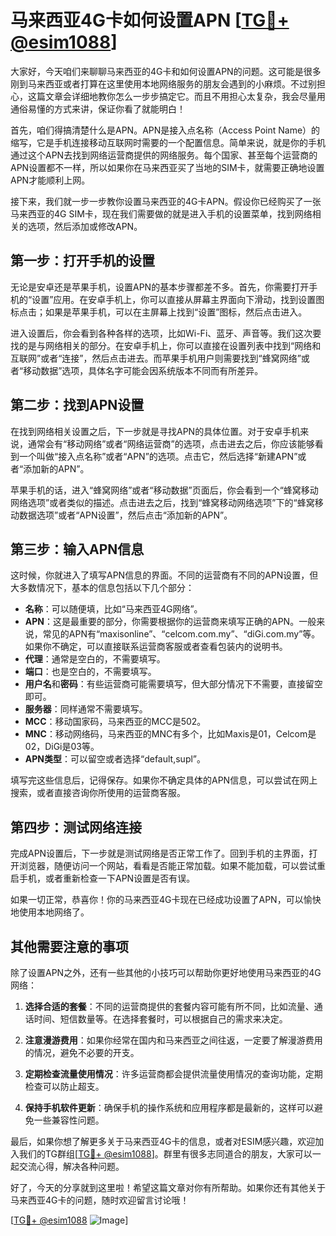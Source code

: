 # 马来西亚4G卡如何设置APN [[TG💪+ @esim1088](https://t.me/s/esim1088)]

大家好，今天咱们来聊聊马来西亚的4G卡和如何设置APN的问题。这可能是很多刚到马来西亚或者打算在这里使用本地网络服务的朋友会遇到的小麻烦。不过别担心，这篇文章会详细地教你怎么一步步搞定它。而且不用担心太复杂，我会尽量用通俗易懂的方式来讲，保证你看了就能明白！

首先，咱们得搞清楚什么是APN。APN是接入点名称（Access Point Name）的缩写，它是手机连接移动互联网时需要的一个配置信息。简单来说，就是你的手机通过这个APN去找到网络运营商提供的网络服务。每个国家、甚至每个运营商的APN设置都不一样，所以如果你在马来西亚买了当地的SIM卡，就需要正确地设置APN才能顺利上网。

接下来，我们就一步一步教你设置马来西亚的4G卡APN。假设你已经购买了一张马来西亚的4G SIM卡，现在我们需要做的就是进入手机的设置菜单，找到网络相关的选项，然后添加或修改APN。

## 第一步：打开手机的设置

无论是安卓还是苹果手机，设置APN的基本步骤都差不多。首先，你需要打开手机的“设置”应用。在安卓手机上，你可以直接从屏幕主界面向下滑动，找到设置图标点击；如果是苹果手机，可以在主屏幕上找到“设置”图标，然后点击进入。

进入设置后，你会看到各种各样的选项，比如Wi-Fi、蓝牙、声音等。我们这次要找的是与网络相关的部分。在安卓手机上，你可以直接在设置列表中找到“网络和互联网”或者“连接”，然后点击进去。而苹果手机用户则需要找到“蜂窝网络”或者“移动数据”选项，具体名字可能会因系统版本不同而有所差异。

## 第二步：找到APN设置

在找到网络相关设置之后，下一步就是寻找APN的具体位置。对于安卓手机来说，通常会有“移动网络”或者“网络运营商”的选项，点击进去之后，你应该能够看到一个叫做“接入点名称”或者“APN”的选项。点击它，然后选择“新建APN”或者“添加新的APN”。

苹果手机的话，进入“蜂窝网络”或者“移动数据”页面后，你会看到一个“蜂窝移动网络选项”或者类似的描述。点击进去之后，找到“蜂窝移动网络选项”下的“蜂窝移动数据选项”或者“APN设置”，然后点击“添加新的APN”。

## 第三步：输入APN信息

这时候，你就进入了填写APN信息的界面。不同的运营商有不同的APN设置，但大多数情况下，基本的信息包括以下几个部分：

- **名称**：可以随便填，比如“马来西亚4G网络”。
- **APN**：这是最重要的部分，你需要根据你的运营商来填写正确的APN。一般来说，常见的APN有“maxisonline”、“celcom.com.my”、“diGi.com.my”等。如果你不确定，可以直接联系运营商客服或者查看包装内的说明书。
- **代理**：通常是空白的，不需要填写。
- **端口**：也是空白的，不需要填写。
- **用户名**和**密码**：有些运营商可能需要填写，但大部分情况下不需要，直接留空即可。
- **服务器**：同样通常不需要填写。
- **MCC**：移动国家码，马来西亚的MCC是502。
- **MNC**：移动网络码，马来西亚的MNC有多个，比如Maxis是01，Celcom是02，DiGi是03等。
- **APN类型**：可以留空或者选择“default,supl”。

填写完这些信息后，记得保存。如果你不确定具体的APN信息，可以尝试在网上搜索，或者直接咨询你所使用的运营商客服。

## 第四步：测试网络连接

完成APN设置后，下一步就是测试网络是否正常工作了。回到手机的主界面，打开浏览器，随便访问一个网站，看看是否能正常加载。如果不能加载，可以尝试重启手机，或者重新检查一下APN设置是否有误。

如果一切正常，恭喜你！你的马来西亚4G卡现在已经成功设置了APN，可以愉快地使用本地网络了。

## 其他需要注意的事项

除了设置APN之外，还有一些其他的小技巧可以帮助你更好地使用马来西亚的4G网络：

1. **选择合适的套餐**：不同的运营商提供的套餐内容可能有所不同，比如流量、通话时间、短信数量等。在选择套餐时，可以根据自己的需求来决定。
   
2. **注意漫游费用**：如果你经常在国内和马来西亚之间往返，一定要了解漫游费用的情况，避免不必要的开支。

3. **定期检查流量使用情况**：许多运营商都会提供流量使用情况的查询功能，定期检查可以防止超支。

4. **保持手机软件更新**：确保手机的操作系统和应用程序都是最新的，这样可以避免一些兼容性问题。

最后，如果你想了解更多关于马来西亚4G卡的信息，或者对ESIM感兴趣，欢迎加入我们的TG群组[[TG💪+ @esim1088](https://t.me/s/esim1088)]。群里有很多志同道合的朋友，大家可以一起交流心得，解决各种问题。

好了，今天的分享就到这里啦！希望这篇文章对你有所帮助。如果你还有其他关于马来西亚4G卡的问题，随时欢迎留言讨论哦！

[[TG💪+ @esim1088](https://t.me/s/esim1088) ![Image](https://i.postimg.cc/4NQfJmqS/Snipaste-2025-05-13-00-14-12.png)]